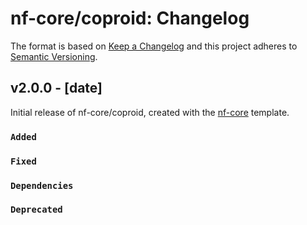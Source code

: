 # nf-core/coproid: Changelog

The format is based on [Keep a Changelog](https://keepachangelog.com/en/1.0.0/)
and this project adheres to [Semantic Versioning](https://semver.org/spec/v2.0.0.html).

## v2.0.0 - [date]

Initial release of nf-core/coproid, created with the [nf-core](https://nf-co.re/) template.

### `Added`

### `Fixed`

### `Dependencies`

### `Deprecated`
